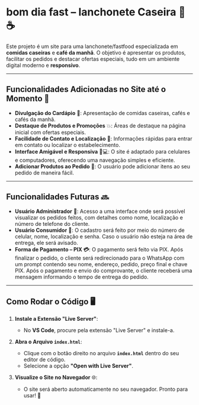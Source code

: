 # bom dia fast – lanchonete Caseira 🍔☕

Este projeto é um site para uma lanchonete/fastfood especializada em **comidas caseiras** e **café da manhã**. O objetivo é apresentar os produtos, facilitar os pedidos e destacar ofertas especiais, tudo em um ambiente digital moderno e **responsivo**.

---

## Funcionalidades Adicionadas no Site até o Momento 🚀

- **Divulgação do Cardápio** 📜: Apresentação de comidas caseiras, cafés e cafés da manhã.
- **Destaque de Produtos e Promoções** 💥: Áreas de destaque na página inicial com ofertas especiais.
- **Facilidade de Contato e Localização** 📍: Informações rápidas para entrar em contato ou localizar o estabelecimento.
- **Interface Amigável e Responsiva** 📱💻: O site é adaptado para celulares e computadores, oferecendo uma navegação simples e eficiente.
- **Adicionar Produtos ao Pedido** 🛒: O usuário pode adicionar itens ao seu pedido de maneira fácil.

---

## Funcionalidades Futuras 🔜

- **Usuário Administrador** 🔧: Acesso a uma interface onde será possível visualizar os pedidos feitos, com detalhes como nome, localização e número de telefone do cliente.
- **Usuário Consumidor** 👥: O cadastro será feito por meio do número de celular, nome, localização e senha. Caso o usuário não esteja na área de entrega, ele será avisado.
- **Forma de Pagamento – PIX 💳**: O pagamento será feito via PIX. Após finalizar o pedido, o cliente será redirecionado para o WhatsApp com um prompt contendo seu nome, endereço, pedido, preço final e chave PIX. Após o pagamento e envio do comprovante, o cliente receberá uma mensagem informando o tempo de entrega do pedido.

---

## Como Rodar o Código 🖥️

1. **Instale a Extensão "Live Server"**:  
   - No **VS Code**, procure pela extensão "Live Server" e instale-a.
   
2. **Abra o Arquivo `index.html`**:  
   - Clique com o botão direito no arquivo **`index.html`** dentro do seu editor de código.
   - Selecione a opção **"Open with Live Server"**.

3. **Visualize o Site no Navegador** 🌐:  
   - O site será aberto automaticamente no seu navegador. Pronto para usar! 🎉